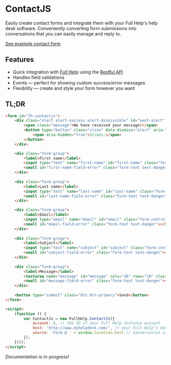 # ContactJS 

Easily create contact forms and integrate them with your Full Help's help desk software. Conveniently converting form submissions into conversations that you can easily manage and reply to.

[See example contact form](https://htmlpreview.github.io/?https://github.com/FullHelp/contactjs/blob/master/examples/contact.html)

## Features

- Quick integration with [Full Help](https://www.fullhelp.com/) using the [Restful API](https://developers.fullhelp.com/)
- Handles field validations
- Events — perfect for showing custom success/error messages
- Flexibility — create and style your form however you want

## TL;DR

```html
<form id="fh-contactjs">
    <div class="alert alert-success alert-dismissible" id="sent-alert" role="alert" style="display: none;">
        <span class="message">We have received your message!</span>
        <button type="button" class="close" data-dismiss="alert" aria-label="Close">
            <span aria-hidden="true">&times;</span>
        </button>
    </div>

    <div class="form-group">
        <label>First name</label>
        <input type="text" name="first-name" id="first-name" class="form-control">
        <small id="first-name-field-error" class="form-text text-danger"></small>
    </div>
    
    <div class="form-group">
        <label>Last name</label>
        <input type="text" name="last-name" id="last-name" class="form-control">
        <small id="last-name-field-error" class="form-text text-danger"></small>
    </div>

    <div class="form-group">
        <label>Email</label>
        <input type="email" name="email" id="email" class="form-control" required>
        <small id="email-field-error" class="form-text text-danger"></small>
    </div>
    
    <div class="form-group">
        <label>Subject</label>
        <input type="text" name="subject" id="subject" class="form-control">
        <small id="subject-field-error" class="form-text text-danger"></small>
    </div>
    
    <div class="form-group">
        <label>Message</label>
        <textarea name="message" id="message" cols="30" rows="10" class="form-control"></textarea>
        <small id="message-field-error" class="form-text text-danger"></small>
    </div>
    
    <button type="submit" class="btn btn-primary">Send</button>
</form>

<script>
    (function () {
        var ContactJs = new FullHelp.ContactJs({
            account: 6, // the ID of your Full Help instance account
            host: 'http://www.myhelpdesk.com/', // your Full Help's domain instance
            source: 'Form @ ' + window.location.host // Conversation source, e.g., "Form @ www.myhelpdesk.com"
        });
    })();
</script>
```

*Documentation is in-progress!*
